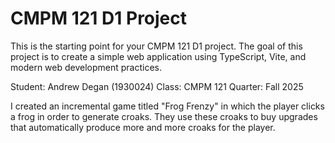 # CMPM 121 D1 Project

This is the starting point for your CMPM 121 D1 project. The goal of this project is to create a simple web application using TypeScript, Vite, and modern web development practices.

Student: Andrew Degan (1930024)
Class: CMPM 121
Quarter: Fall 2025

I created an incremental game titled "Frog Frenzy" in which the player clicks a frog in order to generate croaks. They use these croaks to buy upgrades that automatically produce more and more croaks for the player.
